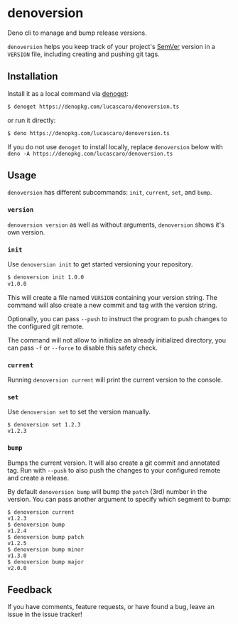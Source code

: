 # denoversion

Deno cli to manage and bump release versions.

`denoversion` helps you keep track of your project's [SemVer](https://semver.org/) version in a `VERSION` file, including creating and pushing git tags.

## Installation

Install it as a local command via [denoget](https://github.com/syumai/deno-libs/tree/master/denoget):

```bash
$ denoget https://denopkg.com/lucascaro/denoversion.ts
```

or run it directly:

```bash
$ deno https://denopkg.com/lucascaro/denoversion.ts
```

If you do not use `denoget` to install locally, replace `denoversion` below with `deno -A https://denopkg.com/lucascaro/denoversion.ts`

## Usage

`denoversion` has different subcommands: `init`, `current`, `set`, and `bump`.

### `version`

`denoversion version` as well as without arguments, `denoversion` shows it's own version.

### `init`

Use `denoversion init` to get started versioning your repository.

```bash
$ denoversion init 1.0.0
v1.0.0
```

This will create a file named `VERSION` containing your version string. The command will also create a new commit and tag with the version string.

Optionally, you can pass `--push` to instruct the program to push changes to the configured git remote.

The command will not allow to initialize an already initialized directory, you can pass `-f` or `--force` to disable this safety check.

### `current`

Running `denoversion current` will print the current version to the console.

### `set`

Use `denoversion set` to set the version manually.

```
$ denoversion set 1.2.3
v1.2.3
```

### `bump`

Bumps the current version. It will also create a git commit and annotated tag. Run with `--push` to also push the changes to your configured remote and create a release.

By default `denoversion bump` will bump the `patch` (3rd) number in the version. You can pass another argument to specify which segment to bump:

```
$ denoversion current
v1.2.3
$ denoversion bump
v1.2.4
$ denoversion bump patch
v1.2.5
$ denoversion bump minor
v1.3.0
$ denoversion bump major
v2.0.0
```

## Feedback

If you have comments, feature requests, or have found a bug, leave an issue in the issue tracker!
